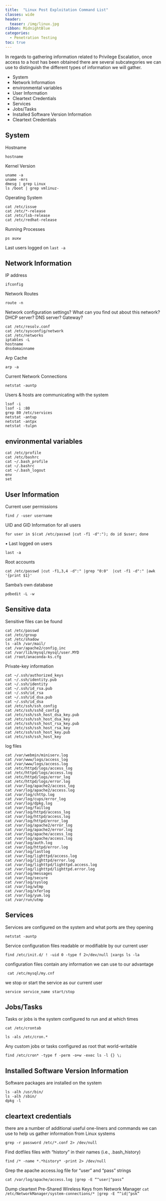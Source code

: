 ```yaml
---
title:  "Linux Post Exploitation Command List"
classes: wide
header:
  teaser: /img/linux.jpg
ribbon: MidnightBlue
categories:
  - Penetration Testing 
toc: true
---
```


In regards to gathering information related to Privilege Escalation,
once access to a host has been obtained there are several subcategories we can use to distinguish the different types of
information we will gather. 



* System 
* Network Information
* environmental variables
* User Information
* Cleartext Credentials
* Services
* Jobs/Tasks
* Installed Software Version Information
* Cleartext Credentials


## System 

Hostname

`hostname`

 Kernel Version

```
uname -a
uname -mrs
dmesg | grep Linux
ls /boot | grep vmlinuz-
```

Operating System

```
cat /etc/issue
cat /etc/*-release
cat /etc/lsb-release
cat /etc/redhat-release
```

Running Processes

`ps auxw`

Last users logged on
`last -a	`

## Network Information

IP address

`ifconfig`

Network Routes

`route -n`

Network configuration settings? What can you find out about this network? DHCP server? DNS server? Gateway?

```
cat /etc/resolv.conf
cat /etc/sysconfig/network
cat /etc/networks
iptables -L
hostname
dnsdomainname
```

Arp Cache

`arp -a`

Current Network Connections

`netstat -auntp`

Users & hosts are communicating with the system

```
lsof -i
lsof -i :80
grep 80 /etc/services
netstat -antup
netstat -antpx
netstat -tulpn
```
## environmental variables
```
cat /etc/profile
cat /etc/bashrc
cat ~/.bash_profile
cat ~/.bashrc
cat ~/.bash_logout
env
set
```
## User Information

Current user permissions

`find / -user username`

UID and GID Information for all users

`for user in $(cat /etc/passwd |cut -f1 -d":"); do id $user; done`

• Last logged on users

 `last -a`

Root accounts

`cat /etc/passwd |cut -f1,3,4 -d":" |grep "0:0"  |cut -f1 -d":" |awk '{print $1}'`

Samba’s own database

`pdbedit -L -w	`

##  Sensitive data 


Sensitive files can be found
 
```
cat /etc/passwd
cat /etc/group
cat /etc/shadow
ls -alh /var/mail/
cat /var/apache2/config.inc
cat /var/lib/mysql/mysql/user.MYD
cat /root/anaconda-ks.cfg

```

Private-key information

```
cat ~/.ssh/authorized_keys
cat ~/.ssh/identity.pub
cat ~/.ssh/identity
cat ~/.ssh/id_rsa.pub
cat ~/.ssh/id_rsa
cat ~/.ssh/id_dsa.pub
cat ~/.ssh/id_dsa
cat /etc/ssh/ssh_config
cat /etc/ssh/sshd_config
cat /etc/ssh/ssh_host_dsa_key.pub
cat /etc/ssh/ssh_host_dsa_key
cat /etc/ssh/ssh_host_rsa_key.pub
cat /etc/ssh/ssh_host_rsa_key
cat /etc/ssh/ssh_host_key.pub
cat /etc/ssh/ssh_host_key
```

log files
```
cat /var/webmin/miniserv.log
cat /var/www/logs/access_log
cat /var/www/logs/access.log
cat /etc/httpd/logs/access_log
cat /etc/httpd/logs/access.log
cat /etc/httpd/logs/error_log
cat /etc/httpd/logs/error.log
cat /var/log/apache2/access_log
cat /var/log/apache2/access.log
cat /var/log/chttp.log
cat /var/log/cups/error_log
cat /var/log/dpkg.log
cat /var/log/faillog
cat /var/log/httpd/access_log
cat /var/log/httpd/access.log
cat /var/log/httpd/error_log
cat /var/log/apache2/error_log
cat /var/log/apache2/error.log
cat /var/log/apache/access_log
cat /var/log/apache/access.log
cat /var/log/auth.log
cat /var/log/httpd/error.log
cat /var/log/lastlog
cat /var/log/lighttpd/access.log
cat /var/log/lighttpd/error.log
cat /var/log/lighttpd/lighttpd.access.log
cat /var/log/lighttpd/lighttpd.error.log
cat /var/log/messages
cat /var/log/secure
cat /var/log/syslog
cat /var/log/wtmp
cat /var/log/xferlog
cat /var/log/yum.log
cat /var/run/utmp

```
 
## Services
 
 Services are configured on the system and what ports are they opening
  
  `netstat -auntp`
  
 Service configuration files readable or modifiable by our current user
  
  `find /etc/init.d/ ! -uid 0 -type f 2>/dev/null |xargs ls -la`
  
 configuration files contain any information we can use to our advantage
  
  ` cat /etc/mysql/my.cnf`
  
  we stop or start the service as our current user
  
  `service service_name start/stop`
  
  ## Jobs/Tasks
  
 Tasks or jobs is the system configured to run and at which times

`cat /etc/crontab`

`ls -als /etc/cron.*`

Any custom jobs or tasks configured as root that world-writable

`find /etc/cron* -type f -perm -o+w -exec ls -l {} \;`

## Installed Software Version Information

Software packages are installed on the system

```
ls -alh /usr/bin/
ls -alh /sbin/
dpkg -l

```

## cleartext credentials

there are a number of additional useful one-liners and commands we can use to help us gather information from Linux systems

```
grep -r password /etc/*.conf 2> /dev/null
```
Find dotfiles files with “history” in their names (i.e., .bash_history)

`find /* -name *.*history* -print 2> /dev/null
`

Grep the apache access.log file for “user” and “pass” strings

`cat /var/log/apache/access.log |grep -E “^user|^pass”
`

Dump cleartext Pre-Shared Wireless Keys from Network Manager
`cat /etc/NetworkManager/system-connections/* |grep -E “^id|^psk”
`

